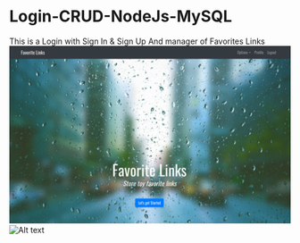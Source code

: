 # Login-CRUD-NodeJs-MySQL
This is a Login with Sign In &amp; Sign Up And manager of Favorites Links
![Alt text](login-crud-node.jpg)
![Alt text](login-crud-node2.jpg)
